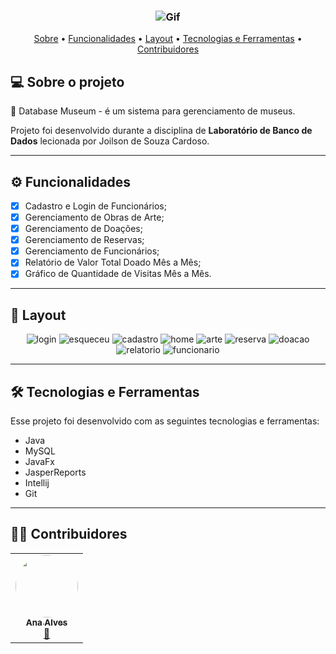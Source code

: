 <h3 align="center"> 
  <img alt="Gif" title="#Gif" src="./.github/pingu-art.gif"/>
</h3>

<p align="center">
 <a href="#-sobre-o-projeto">Sobre</a> •
 <a href="#-funcionalidades">Funcionalidades</a> •
 <a href="#-layout">Layout</a> • 
 <a href="#-tecnologias-e-ferramentas">Tecnologias e Ferramentas</a> • 
 <a href="#-contribuidores">Contribuidores</a>
</p>

## 💻 Sobre o projeto

🎨 Database Museum - é um sistema para gerenciamento de museus.

Projeto foi desenvolvido durante a disciplina de **Laboratório de Banco de Dados** lecionada por Joilson de Souza Cardoso.

---
## ⚙️ Funcionalidades

- [X]  Cadastro e Login de Funcionários;
- [X]  Gerenciamento de Obras de Arte; 
- [X]  Gerenciamento de Doações;
- [X]  Gerenciamento de Reservas;
- [X]  Gerenciamento de Funcionários;
- [X]  Relatório de Valor Total Doado Mês a Mês;
- [X]  Gráfico de Quantidade de Visitas Mês a Mês.

---

## 🎨 Layout

<p align="center">
  <img alt="login" title="#login" src="./.github/login.png">
  <img alt="esqueceu" title="#esqueceu" src="./.github/esqueceu.png">
  <img alt="cadastro" title="#cadastro" src="./.github/cadastro.png">
  <img alt="home" title="#home" src="./.github/home.png">
  <img alt="arte" title="#arte" src="./.github/arte.png">
  <img alt="reserva" title="#reserva" src="./.github/reserva.png">
  <img alt="doacao" title="#doacao" src="./.github/doacao.png">
  <img alt="relatorio" title="#relatorio" src="./.github/relatorio.png">
  <img alt="funcionario" title="#funcionario" src="./.github/funcionario.png">
</p>

---

## 🛠 Tecnologias e Ferramentas

Esse projeto foi desenvolvido com as seguintes tecnologias e ferramentas:

-   Java
-   MySQL
-   JavaFx
-   JasperReports
-   Intellij
-   Git

---

## 👨‍💻 Contribuidores
<table>
  <tr>
    <td align="center"><a href="https://github.com/anabalves"><img style="border-radius: 50%;" src="https://avatars.githubusercontent.com/u/63269304?v=4" width="100px;" alt=""/><br /><sub><b>Ana Alves</b></sub></a><br /><a href="https://github.com/anabalves" title="Perfil Ana">🚀</a></td>
  </tr>
</table>

